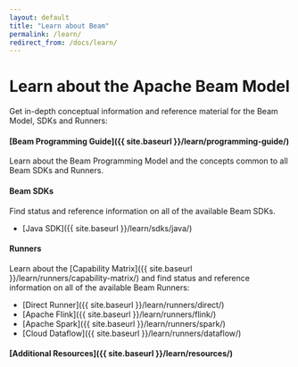 ```yaml
---
layout: default
title: "Learn about Beam"
permalink: /learn/
redirect_from: /docs/learn/
---
```


# Learn about the Apache Beam Model

Get in-depth conceptual information and reference material for the Beam Model, SDKs and Runners:

#### [Beam Programming Guide]({{ site.baseurl }}/learn/programming-guide/) 
Learn about the Beam Programming Model and the concepts common to all Beam SDKs and Runners.

#### Beam SDKs
Find status and reference information on all of the available Beam SDKs.

* [Java SDK]({{ site.baseurl }}/learn/sdks/java/) 

####  Runners
Learn about the [Capability Matrix]({{ site.baseurl }}/learn/runners/capability-matrix/) and find status and reference information on all of the available Beam Runners:

* [Direct Runner]({{ site.baseurl }}/learn/runners/direct/)
* [Apache Flink]({{ site.baseurl }}/learn/runners/flink/)
* [Apache Spark]({{ site.baseurl }}/learn/runners/spark/)
* [Cloud Dataflow]({{ site.baseurl }}/learn/runners/dataflow/)

#### [Additional Resources]({{ site.baseurl }}/learn/resources/)